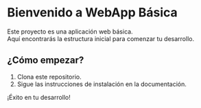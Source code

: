 # Bienvenido a WebApp Básica

Este proyecto es una aplicación web básica.  
Aquí encontrarás la estructura inicial para comenzar tu desarrollo.

## ¿Cómo empezar?

1. Clona este repositorio.
2. Sigue las instrucciones de instalación en la documentación.

¡Éxito en tu desarrollo!